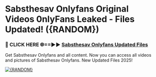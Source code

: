 # Sabsthesav Onlyfans Original Videos 0nlyFans Leaked - Files Updated! ({RANDOM})

<h3>🔴 CLICK HERE 🌐==►► <a href="https://betterlinks.top/A2PfLJ" rel="nofollow">Sabsthesav Onlyfans Updated Files</a></h3>

Get Sabsthesav Onlyfans and all content. Now you can access all videos and pictures of Sabsthesav Onlyfans. New Updated Files 2025!

[![{RANDOM}](https://i.imgur.com/ppqm5kG.gif)](https://betterlinks.top/A2PfLJ)